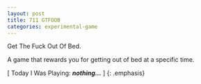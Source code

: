 ```yaml
---
layout: post
title: 711 GTFOOB
categories: experimental-game
---
```

Get The Fuck Out Of Bed.

A game that rewards you for getting out of bed at a specific time.

[ Today I Was Playing: ***nothing...*** ]
{: .emphasis}